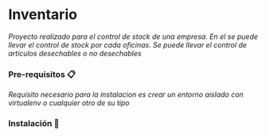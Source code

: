 # Inventario
_Proyecto realizado para el control de stock de una empresa. En el se puede llevar el control de stock por cada oficinas._
_Se puede llevar el control de artículos desechables o no desechables_


### Pre-requisitos 📋
_Requisito necesario para la instalacion es crear un entorno aislado con virtualenv o cualquier otro de su tipo_



### Instalación 🔧



```